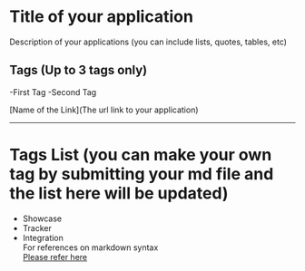 # Title of your application 

Description of your applications (you can include lists, quotes, tables, etc)  

## Tags (Up to 3 tags only)  
-First Tag
-Second Tag

[Name of the Link](The url link to your application) 

***  
# Tags List (you can make your own tag by submitting your md file and the list here will be updated)  
- Showcase
- Tracker
- Integration    
For references on markdown syntax  
[Please refer here](https://www.markdownguide.org/basic-syntax/)
